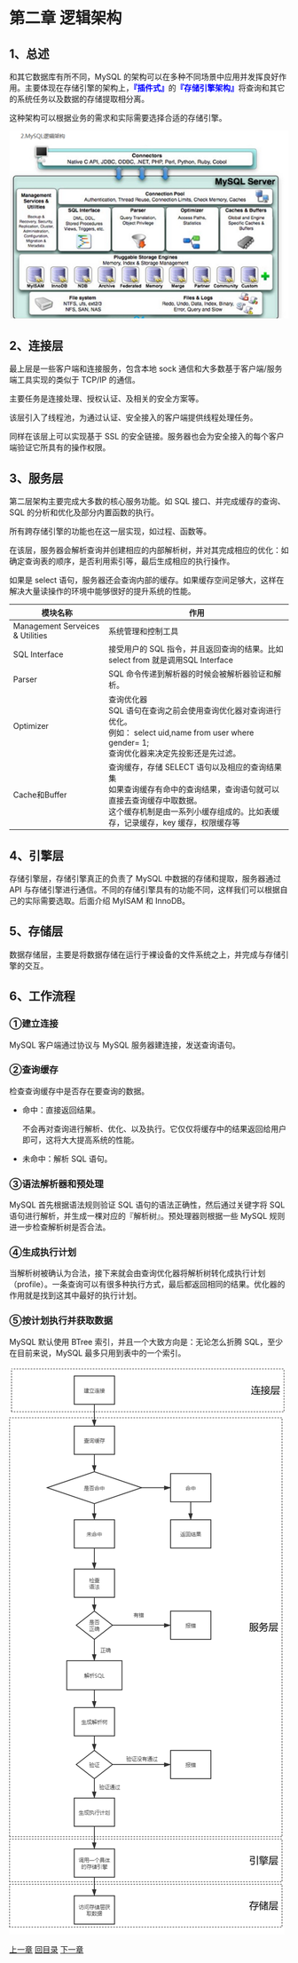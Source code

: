 

# 第二章 逻辑架构

## 1、总述

和其它数据库有所不同，MySQL 的架构可以在多种不同场景中应用并发挥良好作用。主要体现在存储引擎的架构上，<span style="color:blue;font-weight:bold;">『插件式』</span>的<span style="color:blue;font-weight:bold;">『存储引擎架构』</span>将查询和其它的系统任务以及数据的存储提取相分离。

这种架构可以根据业务的需求和实际需要选择合适的存储引擎。

![images](./images/img001.png)



## 2、连接层

最上层是一些客户端和连接服务，包含本地 sock 通信和大多数基于客户端/服务端工具实现的类似于 TCP/IP 的通信。

主要任务是连接处理、授权认证、及相关的安全方案等。

该层引入了线程池，为通过认证、安全接入的客户端提供线程处理任务。

同样在该层上可以实现基于 SSL 的安全链接。服务器也会为安全接入的每个客户端验证它所具有的操作权限。



## 3、服务层

第二层架构主要完成大多数的核心服务功能。如 SQL 接口、并完成缓存的查询、SQL 的分析和优化及部分内置函数的执行。

所有跨存储引擎的功能也在这一层实现，如过程、函数等。

在该层，服务器会解析查询并创建相应的内部解析树，并对其完成相应的优化：如确定查询表的顺序，是否利用索引等，最后生成相应的执行操作。

如果是 select 语句，服务器还会查询内部的缓存。如果缓存空间足够大，这样在解决大量读操作的环境中能够很好的提升系统的性能。



| 模块名称                         | 作用                                                         |
| -------------------------------- | ------------------------------------------------------------ |
| Management Serveices & Utilities | 系统管理和控制工具                                           |
| SQL Interface                    | 接受用户的 SQL 指令，并且返回查询的结果。比如 select from 就是调用SQL Interface |
| Parser                           | SQL 命令传递到解析器的时候会被解析器验证和解析。             |
| Optimizer                        | 查询优化器<br />SQL 语句在查询之前会使用查询优化器对查询进行优化。 <br />例如： select uid,name from user where gender= 1;<br />查询优化器来决定先投影还是先过滤。 |
| Cache和Buffer                    | 查询缓存，存储 SELECT 语句以及相应的查询结果集<br />如果查询缓存有命中的查询结果，查询语句就可以直接去查询缓存中取数据。<br />这个缓存机制是由一系列小缓存组成的。比如表缓存，记录缓存，key 缓存，权限缓存等 |



## 4、引擎层

存储引擎层，存储引擎真正的负责了 MySQL 中数据的存储和提取，服务器通过 API 与存储引擎进行通信。不同的存储引擎具有的功能不同，这样我们可以根据自己的实际需要选取。后面介绍 MyISAM 和 InnoDB。



## 5、存储层

数据存储层，主要是将数据存储在运行于裸设备的文件系统之上，并完成与存储引擎的交互。



## 6、工作流程

### ①建立连接

MySQL 客户端通过协议与 MySQL 服务器建连接，发送查询语句。



### ②查询缓存

检查查询缓存中是否存在要查询的数据。

- 命中：直接返回结果。

  不会再对查询进行解析、优化、以及执行。它仅仅将缓存中的结果返回给用户即可，这将大大提高系统的性能。

- 未命中：解析 SQL 语句。



### ③语法解析器和预处理

MySQL 首先根据语法规则验证 SQL 语句的语法正确性，然后通过关键字将 SQL 语句进行解析，并生成一棵对应的『解析树』。预处理器则根据一些 MySQL 规则进一步检查解析树是否合法。



### ④生成执行计划

当解析树被确认为合法，接下来就会由查询优化器将解析树转化成执行计划（profile）。一条查询可以有很多种执行方式，最后都返回相同的结果。优化器的作用就是找到这其中最好的执行计划。



### ⑤按计划执行并获取数据

MySQL 默认使用 BTree 索引，并且一个大致方向是：无论怎么折腾 SQL，至少在目前来说，MySQL 最多只用到表中的一个索引。



![images](./images/img002.png)



[上一章](../chapter01/index.html) [回目录](../index.html) [下一章](../chapter03/index.html)

